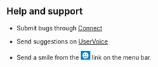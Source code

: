 ## Help and support

* Submit bugs through [Connect](https://connect.microsoft.com/visualstudio)

* Send suggestions on [UserVoice](http://visualstudio.uservoice.com/forums/121579-visual-studio)

* Send a smile from the ![Send-a-Smile](../_img/sendsmile.png) link on the menu bar.
